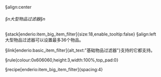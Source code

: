 §align:center
###### §n大型物品过滤器§n
§stack[enderio:item_big_item_filter]{size:18,enable_tooltip:false} 
§align:left
大型物品过滤器可以设置最多36个物品。

§link[enderio:basic_item_filter]{alt_text:"基础物品过滤器"}支持的它都支持。

§rule{colour:0x606060,height:3,width:100%,top_pad:0}

§recipe[enderio:item_big_item_filter]{spacing:4}